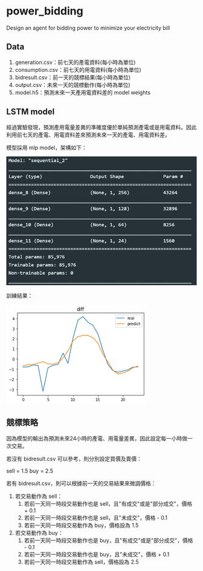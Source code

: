 # power_bidding
Design an agent for bidding power to minimize your electricity bill

## Data
1. generation.csv：前七天的產電資料(每小時為單位)
2. consumption.csv：前七天的用電資料(每小時為單位)
3. bidresult.csv：前一天的競標結果(每小時為單位)
4. output.csv：未來一天的競標動作(每小時為單位)
5. model.h5：預測未來一天產用電資料差的 model weights

## LSTM model
經過實驗發現，預測產用電量差異的準確度優於單純預測產電或是用電資料。因此利用前七天的產電、用電資料差來預測未來一天的產電、用電資料差。

模型採用 mlp model，架構如下：

![image](https://github.com/joeroy5376998/power_bidding/blob/main/image/model_structure.PNG)

訓練結果：

![image](https://github.com/joeroy5376998/power_bidding/blob/main/image/predict.png)

## 競標策略
因為模型的輸出為預測未來24小時的產電、用電量差異，因此設定每一小時做一次交易。

若沒有 bidresult.csv 可以參考，則分別設定買價及賣價：

sell = 1.5
buy = 2.5

若有 bidresult.csv，則可以根據前一天的交易結果來微調價格：
1. 若交易動作為 sell：
    1. 若前一天同一時段交易動作也是 sell，且"有成交"或是"部分成交"，價格 + 0.1
    2. 若前一天同一時段交易動作也是 sell，且"未成交"，價格 - 0.1
    3. 若前一天同一時段交易動作為 buy，價格設為 1.5
2. 若交易動作為 buy：
    1. 若前一天同一時段交易動作也是 buy，且"有成交"或是"部分成交"，價格 - 0.1
    2. 若前一天同一時段交易動作也是 buy，且"未成交"，價格 + 0.1
    3. 若前一天同一時段交易動作為 sell，價格設為 2.5
